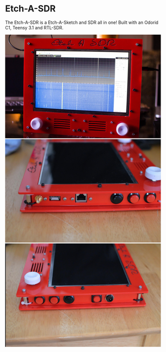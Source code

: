 # Etch-A-SDR

The Etch-A-SDR is a Etch-A-Sketch and SDR all in one! Built with an Odorid C1, Teensy 3.1 and RTL-SDR.

![etch-a-sdr](https://raw.githubusercontent.com/devnulling/etch-a-sdr/master/images/etch-a-sdr.jpg)
![etch-a-sdr](https://raw.githubusercontent.com/devnulling/etch-a-sdr/master/images/left_side.jpg)
![etch-a-sdr](https://raw.githubusercontent.com/devnulling/etch-a-sdr/master/images/right_side.jpg)

